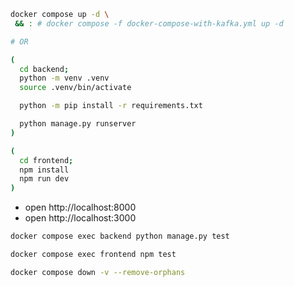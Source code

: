 ```sh
docker compose up -d \
 && : # docker compose -f docker-compose-with-kafka.yml up -d

# OR

(
  cd backend;
  python -m venv .venv
  source .venv/bin/activate

  python -m pip install -r requirements.txt

  python manage.py runserver
)

(
  cd frontend;
  npm install
  npm run dev
)


```

- open http://localhost:8000
- open http://localhost:3000

```bash
docker compose exec backend python manage.py test
```

```bash
docker compose exec frontend npm test
```

```bash
docker compose down -v --remove-orphans
```
